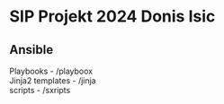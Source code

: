 
# SIP Projekt 2024 Donis Isic
## Ansible
Playbooks - /playboox  
Jinja2 templates - /jinja  
scripts - /sxripts  

